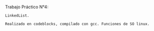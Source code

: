 Trabajo Práctico N°4:

    LinkedList.

    Realizado en codeblocks, compilado con gcc. Funciones de SO linux.

